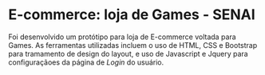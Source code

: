 # E-commerce: loja de Games - SENAI 

 Foi desenvolvido um protótipo para loja de E-commerce voltada para Games. 
 As ferramentas utilizadas incluem o uso de HTML, CSS e Bootstrap para tramamento de design do layout, e uso de Javascript e Jquery para configuraçãoes da página de _Login_ do usuário.

